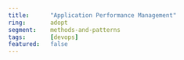 ```yaml
---
title:      "Application Performance Management"
ring:       adopt
segment:    methods-and-patterns
tags:       [devops]
featured:   false
---
```

